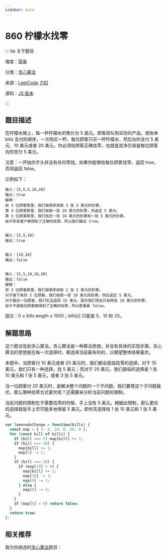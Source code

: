 ```yaml
---
sidebar: auto
---
```


# 860 柠檬水找零

::: tip 关于题目

难度：[简单](/solution/easy/)

分类：[贪心算法](/art/greedy.html)

来源：[LeetCode](https://leetcode.com/problems/lemonade-change/)  [力扣](https://leetcode-cn.com/problems/lemonade-change/)

源码：[JS 版本](https://github.com/swpuLeo/cattle/blob/master/src/easy/LemonadeChange.js)

:::



## 题目描述

在柠檬水摊上，每一杯柠檬水的售价为 5 美元。顾客排队购买你的产品，按账单 bills 支付的顺序，一次购买一杯。每位顾客只买一杯柠檬水，然后向你支付 5 美元、10 美元或者 20 美元。你必须给顾客正确找零，也就是说净交易是每位顾客向你支付 5 美元。

注意：一开始你手头并没有任何零钱。如果你能够给每位顾客找零，返回 true，否则返回 false。

示例如下：

```
输入：[5,5,5,10,20]
输出：true
解释：
前 3 位顾客那里，我们按顺序收取 3 张 5 美元的钞票。
第 4 位顾客那里，我们收取一张 10 美元的钞票，并返还 5 美元。
第 5 位顾客那里，我们找还一张 10 美元的钞票和一张 5 美元的钞票。
由于所有客户都得到了正确的找零，所以我们输出 true。


输入：[5,5,10]
输出：true


输入：[10,10]
输出：false


输入：[5,5,10,10,20]
输出：false
解释：
前 2 位顾客那里，我们按顺序收取 2 张 5 美元的钞票。
对于接下来的 2 位顾客，我们收取一张 10 美元的钞票，然后返还 5 美元。
对于最后一位顾客，我们无法退回 15 美元，因为我们现在只有两张 10 美元的钞票。
由于不是每位顾客都得到了正确的找零，所以答案是 false。
```

提示：0 ≤ bills.length ≤ 1000；bills[i] 只能是 5、10 和 20。


## 解题思路

这个题涉及到贪心算法。贪心算法是一种算法思想，并没有具体的实现步骤。贪心算法的思想是在每一次选择时，都选择当前最有利的，以期望整体结果最优。

本题中，当顾客付 10 美元或者 20 美元时，我们都会面临找零的选择。对于 10 美元，我们只有一种选择，找 5 美元；而对于 20 美元，我们面临的选择是 1 张 10 美元和 1 张 5 美元，或者 3 张 5 美元。

当一位顾客付 20 美元时，是解决整个问题的一个子问题，我们要使这个子问题最优，那么哪种找零方式更优呢？还需要来分析当前问题的限制。

当前问题的限制在于需要找零的时候，手上没有 5 美元。根据此限制，那么更优的选择就是手上尽可能多地保留 5 美元，即优先选择找 1 张 10 美元和 1 张 5 美元。

```js
var lemonadeChange = function(bills) {
  const map = { 5: 0, 10: 0, 20: 0 };
  for (const bill of bills) {
    if (bill === 5) map[bill] += 1;
    if (bill === 10) {
      map[bill] += 1;
      map[5] -= 1;
    }
    if (bill === 20) {
      if (map[10] > 0) {
        map[bill] += 1;
        map[10] -= 1;
        map[5] -= 1;
      } else {
        map[5] -= 3;
      }
    }
    if (map[5] < 0) return false;
  }
  return true;
};
```



## 相关推荐

我为你挑选的[贪心算法](/art/greedy.html)题目：
